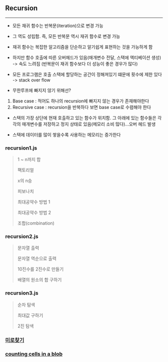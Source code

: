 ## Recursion
---
* 모든 재귀 함수는 반복문(iteration)으로 변경 가능

* 그 역도 성립함. 즉, 모든 반복문 역시 재귀 함수로 변경 가능

* 재귀 함수는 복잡한 알고리즘을 단순하고 알기쉽게 표현하는 것을 가능하게 함

* 하지만 함수 호출에 따른 오버헤드가 있음(매개변수 전달, 스택에 액티베이션 생성) -> 속도 느려짐 (반복문이 재귀 함수보다 더 성능이 좋은 경우가 많다)

* 모든 프로그램은 호출 스택에 할당하는 공간이 정해져있기 떄문에 횟수에 제한 있다 -> stack over flow

* 무한루프에 빠지지 않기 위해선?
 1.  Base case : 적어도 하나의 recursion에 빠지지 않는 경우가 존재해야한다
 2. Recursive case : recursion을 반복하다 보면 base case로 수렴해야 한다

* 스택의 가장 상단에 현재 호출하고 있는 함수가 위치함. 그 아래에 있는 함수들은 각각의 매개변수를 저장하고 정지 상태로 있음(메모리 소비 많다)...오버 헤드 발생

* 스택에 데이터를 많이 쌓을수록 사용하는 메모리는 증가한다


### recursion1.js

> 1 ~ n까지 합
>
> 팩토리얼
>
> x의 n승
>
> 피보나치
>
> 최대공약수 방법 1
>
> 최대공약수 방법 2
>
> 조합(combination)


### recursion2.js

> 문자열 출력
>
> 문자열 역순으로 출력
>
> 10진수를 2진수로 만들기
>
> 배열의 원소의 합 구하기

### recursion3.js

> 순차 탐색
>
> 최대값 구하기
>
> 2진 탐색

### [미로찾기](./maze)

### [counting cells in a blob](./countingCells)
